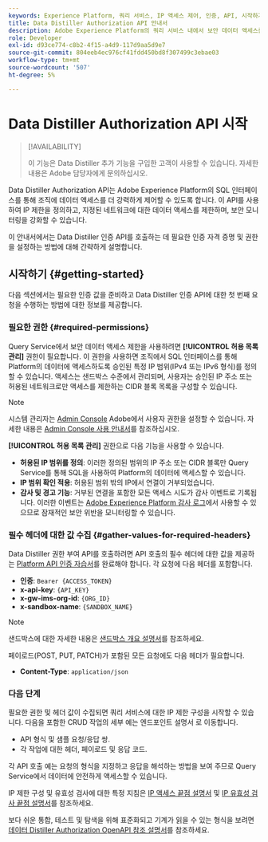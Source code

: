 ```yaml
---
keywords: Experience Platform, 쿼리 서비스, IP 액세스 제어, 인증, API, 시작하기
title: Data Distiller Authorization API 안내서
description: Adobe Experience Platform의 쿼리 서비스 내에서 보안 데이터 액세스를 위해 권한 부여 및 IP 범위 제한을 시작하는 방법을 알아봅니다.
role: Developer
exl-id: d93ce774-c8b2-4f15-a4d9-117d9aa5d9e7
source-git-commit: 804eeb4ec976cf41fdd450bd8f307499c3ebae03
workflow-type: tm+mt
source-wordcount: '507'
ht-degree: 5%

---
```


# Data Distiller Authorization API 시작

>[!AVAILABILITY]
>
>이 기능은 Data Distiller 추가 기능을 구입한 고객이 사용할 수 있습니다. 자세한 내용은 Adobe 담당자에게 문의하십시오.

Data Distiller Authorization API는 Adobe Experience Platform의 SQL 인터페이스를 통해 조직에 데이터 액세스를 더 강력하게 제어할 수 있도록 합니다. 이 API를 사용하여 IP 제한을 정의하고, 지정된 네트워크에 대한 데이터 액세스를 제한하며, 보안 모니터링을 강화할 수 있습니다.

이 안내서에서는 Data Distiller 인증 API를 호출하는 데 필요한 인증 자격 증명 및 권한을 설정하는 방법에 대해 간략하게 설명합니다.

## 시작하기 {#getting-started}

다음 섹션에서는 필요한 인증 값을 준비하고 Data Distiller 인증 API에 대한 첫 번째 요청을 수행하는 방법에 대한 정보를 제공합니다.

### 필요한 권한 {#required-permissions}

Query Service에서 보안 데이터 액세스 제한을 사용하려면 **[!UICONTROL 허용 목록 관리]** 권한이 필요합니다. 이 권한을 사용하면 조직에서 SQL 인터페이스를 통해 Platform의 데이터에 액세스하도록 승인된 특정 IP 범위(IPv4 또는 IPv6 형식)를 정의할 수 있습니다. 액세스는 샌드박스 수준에서 관리되며, 사용자는 승인된 IP 주소 또는 허용된 네트워크로만 액세스를 제한하는 CIDR 블록 목록을 구성할 수 있습니다.

>[!NOTE]
>
>시스템 관리자는 [Admin Console](https://adminconsole.adobe.com/) Adobe에서 사용자 권한을 설정할 수 있습니다. 자세한 내용은 [Admin Console 사용 안내서](https://helpx.adobe.com/enterprise/using/admin-console.html)를 참조하십시오.

**[!UICONTROL 허용 목록 관리]** 권한으로 다음 기능을 사용할 수 있습니다.

- **허용된 IP 범위를 정의**: 이러한 정의된 범위의 IP 주소 또는 CIDR 블록만 Query Service를 통해 SQL을 사용하여 Platform의 데이터에 액세스할 수 있습니다.
- **IP 범위 확인 적용**: 허용된 범위 밖의 IP에서 연결이 거부되었습니다.
- **감사 및 경고 기능**: 거부된 연결을 포함한 모든 액세스 시도가 감사 이벤트로 기록됩니다. 이러한 이벤트는 [Adobe Experience Platform 감사 로그](../../landing/governance-privacy-security/audit-logs/overview.md)에서 사용할 수 있으므로 잠재적인 보안 위반을 모니터링할 수 있습니다.

### 필수 헤더에 대한 값 수집 {#gather-values-for-required-headers}

Data Distiller 권한 부여 API를 호출하려면 API 호출의 필수 헤더에 대한 값을 제공하는 [Platform API 인증 자습서](../../landing/api-authentication.md)를 완료해야 합니다. 각 요청에 다음 헤더를 포함합니다.

- **인증**: `Bearer {ACCESS_TOKEN}`
- **x-api-key**: `{API_KEY}`
- **x-gw-ims-org-id**: `{ORG_ID}`
- **x-sandbox-name**: `{SANDBOX_NAME}`

>[!NOTE]
>
> 샌드박스에 대한 자세한 내용은 [샌드박스 개요 설명서](../../sandboxes/home.md)를 참조하세요.

페이로드(POST, PUT, PATCH)가 포함된 모든 요청에도 다음 헤더가 필요합니다.

- **Content-Type**: `application/json`

### 다음 단계

필요한 권한 및 헤더 값이 수집되면 쿼리 서비스에 대한 IP 제한 구성을 시작할 수 있습니다. 다음을 포함한 CRUD 작업의 세부 예는 엔드포인트 설명서 로 이동합니다.

- API 형식 및 샘플 요청/응답 쌍.
- 각 작업에 대한 헤더, 페이로드 및 응답 코드.

각 API 호출 예는 요청의 형식을 지정하고 응답을 해석하는 방법을 보여 주므로 Query Service에서 데이터에 안전하게 액세스할 수 있습니다.

IP 제한 구성 및 유효성 검사에 대한 특정 지침은 [IP 액세스 끝점 설명서](./ip-access.md) 및 [IP 유효성 검사 끝점 설명서](./validate.md)를 참조하세요.

보다 쉬운 통합, 테스트 및 탐색을 위해 표준화되고 기계가 읽을 수 있는 형식을 보려면 [데이터 Distiller Authorization OpenAPI 참조 설명서](https://developer.adobe.com/experience-platform-apis/references/data-distiller-auth/)를 참조하세요.
